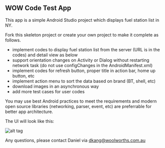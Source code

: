 WOW Code Test App
---
This app is a simple Android Studio project which displays fuel station list in NY.

Fork this skeleton project or create your own project to make it complete as follows.

* implement codes to display fuel station list from the server (URL is in the codes) and detail view as below
* support orientation changes on Activity or Dialog without restarting network task (do not use configChanges in the AndroidManifest.xml)
* implement codes for refresh button, proper title in action bar, home up button, etc
* implement action menu to sort the data based on brand (BT, shell, etc)
* download images in an asynchronous way
* add more test cases for user codes

You may use best Android practices to meet the requirements and modern open source libraries (networking, parser, event, etc) are preferrable for better app architecture.

The UI will look like this:

![alt tag](https://github.com/vicfaith/wow-codetest-android/blob/master/app.png)

Any questions, please contact Daniel via dkang@woolworths.com.au

